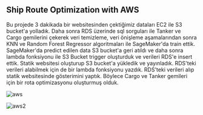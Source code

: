 ## Ship Route Optimization with AWS

Bu projede 3 dakikada bir websitesinden çektiğimiz dataları EC2 ile S3 bucket'a yolladık. Daha sonra RDS üzerinde sql sorguları ile Tanker ve Cargo gemilerini çekerek veri temizleme, veri önişleme aşamalarından sonra KNN ve Random Forest Regressor algoritmaları ile SageMaker'da train ettik. SageMaker'da predict edilen data S3 bucket'a geri atıldı ve daha sonra lambda fonksiyonu ile S3 Bucket trigger oluşturduk ve verileri RDS'e insert ettik. Statik websitesi oluşturup S3 bucket'a yükledik ve yayınladık. RDS'teki verileri alabilmek için de bir lambda fonksiyonu yazdık. RDS'teki verileri alıp statik websitesinde gösterimini yaptık. Böylece Cargo ve Tanker gemileri için bir rota optimizasyonu oluşturmuş olduk. 

![aws](https://user-images.githubusercontent.com/92747017/202001018-0b23d5ef-034e-4453-8cd7-862334ef4f3d.PNG)


![aws2](https://user-images.githubusercontent.com/92747017/202001034-5880ff89-170e-4309-b73c-50fe86e93fe4.PNG)












